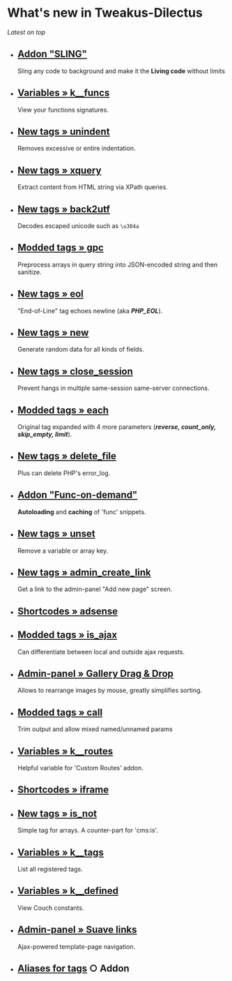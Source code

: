 # What's new in Tweakus-Dilectus

*Latest on top*

* ## [**Addon "SLING"**](https://github.com/trendoman/Tweakus-Dilectus/tree/main/anton.cms@ya.ru__sling)
   Sling any code to background and make it the **Living code** without limits
* ## [Variables » k__funcs](anton.cms@ya.ru__variables-new/k__funcs)
   View your functions signatures.
* ## [New tags » unindent](anton.cms@ya.ru__tags-new/unindent)
   Removes excessive or entire indentation.
* ## [New tags » xquery](anton.cms@ya.ru__tags-new/xquery)
   Extract content from HTML string via XPath queries.
* ## [New tags » back2utf](anton.cms@ya.ru__tags-new/back2utf)
   Decodes escaped unicode such as `\u304a`
* ## [Modded tags » gpc](anton.cms@ya.ru__tags-modded/gpc)
   Preprocess arrays in query string into JSON-encoded string and then sanitize.
* ## [New tags » eol](anton.cms@ya.ru__tags-new/eol)
   "End-of-Line" tag echoes newline (aka ***PHP_EOL***).
* ## [New tags » new](anton.cms@ya.ru__tags-new/new)
   Generate random data for all kinds of fields.
* ## [New tags » close_session](anton.cms@ya.ru__tags-new/close_session)
   Prevent hangs in multiple same-session same-server connections.
* ## [Modded tags » each](anton.cms@ya.ru__tags-modded/each)
   Original tag expanded with 4 more parameters (***reverse, count_only, skip_empty, limit***).
* ## [New tags » delete_file](anton.cms@ya.ru__tags-new/delete_file)
   Plus can delete PHP's error_log.
* ## [**Addon "Func-on-demand"**](https://github.com/trendoman/Tweakus-Dilectus/tree/main/anton.cms@ya.ru__func-on-demand)
   **Autoloading** and **caching** of 'func' snippets.
* ## [New tags » unset](anton.cms@ya.ru__tags-new/unset)
   Remove a variable or array key.
* ## [New tags » admin_create_link](anton.cms@ya.ru__tags-new/admin_create_link)
   Get a link to the admin-panel "Add new page" screen.
* ## [Shortcodes » adsense](anton.cms@ya.ru__shortcodes/adsense)
* ## [Modded tags » is_ajax](anton.cms@ya.ru__tags-modded/is_ajax)
   Can differentiate between local and outside ajax requests.
* ## [Admin-panel » Gallery Drag & Drop](anton.cms@ya.ru__admin-panel-tweaks/gallery-drag-drop)
   Allows to rearrange images by mouse, greatly simplifies sorting.
* ## [Modded tags » call](anton.cms@ya.ru__tags-modded/call)
   Trim output and allow mixed named/unnamed params
* ## [Variables » k__routes](anton.cms@ya.ru__variables-new/k__routes)
   Helpful variable for 'Custom Routes' addon.
* ## [Shortcodes » iframe](anton.cms@ya.ru__shortcodes/iframe)
* ## [New tags » is_not](anton.cms@ya.ru__tags-new/is_not)
   Simple tag for arrays. A counter-part for 'cms:is'.
* ## [Variables » k__tags](anton.cms@ya.ru__variables-new/k__tags)
   List all registered tags.
* ## [Variables » k__defined](anton.cms@ya.ru__variables-new/k__defined)
   View Couch constants.
* ## [Admin-panel » Suave links](anton.cms@ya.ru__admin-panel-tweaks/suave-links)
   Ajax-powered template-page navigation.
* ## [Aliases for tags](anton.cms@ya.ru__tags-aliased) ○ Addon
